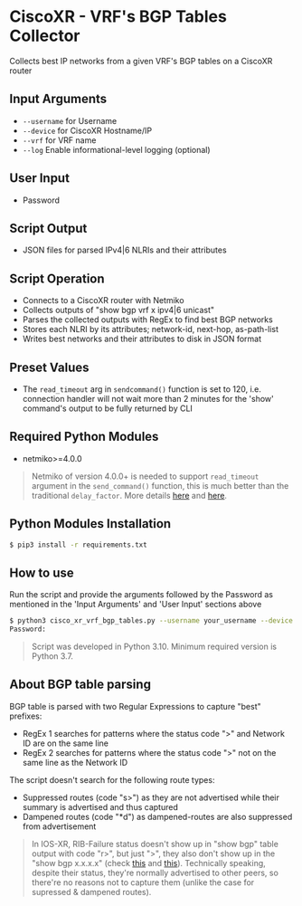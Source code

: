 # CiscoXR - VRF's BGP Tables Collector

Collects best IP networks from a given VRF's BGP tables on a CiscoXR router

## Input Arguments

- `--username` for Username
- `--device` for CiscoXR Hostname/IP
- `--vrf` for VRF name
- `--log` Enable informational-level logging (optional)

## User Input

- Password

## Script Output

- JSON files for parsed IPv4|6 NLRIs and their attributes

## Script Operation

- Connects to a CiscoXR router with Netmiko
- Collects outputs of "show bgp vrf x ipv4|6 unicast"
- Parses the collected outputs with RegEx to find best BGP networks
- Stores each NLRI by its attributes; network-id, next-hop, as-path-list
- Writes best networks and their attributes to disk in JSON format

## Preset Values

- The `read_timeout` arg in `sendcommand()` function is set to 120, i.e. connection handler will not wait more than 2 minutes for the 'show' command's output to be fully returned by CLI

## Required Python Modules

- netmiko>=4.0.0

> Netmiko of version 4.0.0+ is needed to support `read_timeout` argument in the `send_command()` function, this is much better than the traditional `delay_factor`. More details [here](https://github.com/ktbyers/netmiko/discussions/2302) and [here](https://github.com/ktbyers/netmiko/releases/tag/v4.0.0).

## Python Modules Installation

```bash
$ pip3 install -r requirements.txt
```

## How to use

Run the script and provide the arguments followed by the Password as mentioned in the 'Input Arguments' and 'User Input' sections above

```bash
$ python3 cisco_xr_vrf_bgp_tables.py --username your_username --device hostname_or_ip --vrf vrf_name [--log]
Password:
```

> Script was developed in Python 3.10. Minimum required version is Python 3.7.

## About BGP table parsing

BGP table is parsed with two Regular Expressions to capture "best" prefixes:

- RegEx 1 searches for patterns where the status code ">" and Network ID are on the same line
- RegEx 2 searches for patterns where the status code ">" not on the same line as the Network ID

The script doesn't search for the following route types:

- Suppressed routes (code "s>") as they are not advertised while their summary is advertised and thus captured
- Dampened routes (code "\*d") as dampened-routes are also suppressed from advertisement

> In IOS-XR, RIB-Failure status doesn't show up in "show bgp" table output with code "r>", but just ">", they also don't show up in the "show bgp x.x.x.x" (check [this](https://learningnetwork.cisco.com/s/question/0D53i00000gAparCAC/does-iosxr-show-ribfailure) and [this](https://community.cisco.com/t5/xr-os-and-platforms/xr-command-for-rib-failure/td-p/2835851)). Technically speaking, despite their status, they're normally advertised to other peers, so there're no reasons not to capture them (unlike the case for supressed & dampened routes).

